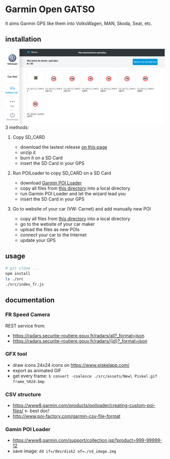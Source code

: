# Garmin Open GATSO

It aims Garmin GPS like them into VolksWagen, MAN, Skoda, Seat, etc. 


## installation

![VW website](./ScreenShot2018-07-09at18.23.50.png)
3 methods:

1. Copy SD_CARD
    - download the lastest release [on this page](https://github.com/1e1/Garmin-Open-GATSO/releases)
    - unzip it
    - burn it on a SD Card
    - insert the SD Card in your GPS

2. Run POILoader to copy SD_CARD on a SD Card
    - download [Garmin POI Loader](https://www8.garmin.com/support/collection.jsp?product=999-99999-12)
    - copy all files from [this directory](./SD_CARD) into a local directory
    - run Garmin POI Loader and let the wizard lead you
    - insert the SD Card in your GPS

3. Go to website of your car (VW: Carnet) and add manually new POI
    - copy all files from [this directory](./SD_CARD) into a local directory
    - go to the website of your car maker
    - upload the files as new POIs
    - connect your car to the Internet
    - update your GPS


## usage

```bash
# git clone ...
npm install
ls ./src
./src/index_fr.js
```


## documentation

### FR Speed Camera
REST service from:
* https://radars.securite-routiere.gouv.fr/radars/all?_format=json
* https://radars.securite-routiere.gouv.fr/radars/{id}?_format=json

### GFX tool
* draw icons 24x24 icons on https://www.piskelapp.com/
* export as animated GIF 
* get every frame: `$ convert -coalesce ./src/assets/New\ Piskel.gif  frame_%02d.bmp`

### CSV structure
* https://www8.garmin.com/products/poiloader/creating-custom-poi-files/ <- best doc! 
* http://www.poi-factory.com/garmin-csv-file-format

### Gamin POI Loader
* https://www8.garmin.com/support/collection.jsp?product=999-99999-12
* save image: `dd if=/dev/disk2 of=./sd_image.img`

